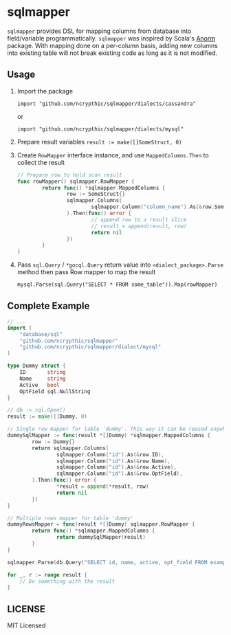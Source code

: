 sqlmapper
=========

`sqlmapper` provides DSL for mapping columns from database into field/variable programmatically.
`sqlmapper` was inspired by Scala's [Anorm](https://www.playframework.com/documentation/latest/ScalaAnorm)
package. With mapping done on a per-column basis, adding new columns into existing table will not break
existing code as long as it is not modified.

Usage
-----

1. Import the package

   `import "github.com/ncrypthic/sqlmapper/dialects/cassandra"`

   or

   `import "github.com/ncrypthic/sqlmapper/dialects/mysql"`

2. Prepare result variables `result := make([]SomeStruct, 0)`

3. Create `RowMapper` interface instance, and use `MappedColumns.Then` to
   collect the result
   ```go
   // Prepare row to hold scan result
   func rowMapper() sqlmapper.RowMapper {
           return func() *sqlmapper.MappedColumns {
                   row := SomeStruct{}
                   sqlmapper.Columns(
                           sqlmapper.Column("column_name").As(&row.SomeField),
                   ).Then(func() error {
                           // append row to a result slice
                           // result = append(result, row)
                           return nil
                   })
           }
   }
   ```

4. Pass `sql.Query` / `*gocql.Query` return value into `<dialect_package>.Parse` method then
   pass Row mapper to map the result
   ```
   mysql.Parse(sql.Query("SELECT * FROM some_table")).Map(rowMapper)
   ```

Complete Example
----------------

```go
// ...
import (
    "database/sql"
    "github.com/ncrypthic/sqlmapper"
    "github.com/ncrypthic/sqlmapper/dialect/mysql"
)

type Dummy struct {
    ID       string
    Name     string
    Active   bool
    OptField sql.NullString
}

// db := sql.Open()
result := make([]Dummy, 0)

// Single row mapper for table 'dummy'. This way it can be reused anywhere
dummySqlMapper := func(result *[]Dummy) *sqlmapper.MappedColumns {
        row := Dummy{}
        return sqlmapper.Columns(
                sqlmapper.Column("id").As(&row.ID),
                sqlmapper.Column("id").As(&row.Name),
                sqlmapper.Column("id").As(&row.Active),
                sqlmapper.Column("id").As(&row.OptField),
        ).Then(func() error {
                *result = append(*result, row)
                return nil
        })
}

// Multiple rows mapper for table 'dummy'
dummyRowsMapper = func(result *[]Dummy) sqlmapper.RowMapper {
        return func() *sqlmapper.MappedColumns {
                return dummySqlMapper(result)
        }
}

sqlmapper.Parse(db.Query("SELECT id, name, active, opt_field FROM example")).Map(dummyRowsMapper(result))

for _, r := range result {
    // Do something with the result
}
```

LICENSE
-------

MIT Licensed
